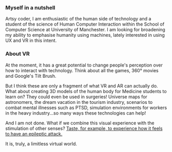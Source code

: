 <h3>Myself in a nutshell</h3>

Artsy coder, I am enthusiastic of the human side of technology and a student of the science of Human Computer Interaction within the School of Computer Science at University of Manchester. I am looking for broadening my ability to emphasise humanity using machines, lately interested in using UX and VR in this intent.  


<h3>About VR</h3>

At the moment, it has a great potential to change people's perception over how to interact with technology. Think about all the games, 360°  movies and Google's Tilt Brush.

But I think these are only a fragment of what VR and AR can actually do. What about creating 3D models of the human body for Medicine students to learn on? They could even be used in surgeries! Universe maps for astronomers, the dream vacation in the tourism industry, scenarios to combat mental illnesses such as PTSD, simulation environments for workers in the heavy industry...so many ways these technologies can help!

And I am not done. What if we combine this visual experience with the stimulation of other senses? <a href= "http://janegauntlett.com/inmyshoesproject/"> Taste, for example, to experience how it feels to have an epileptic attack. </a>

It is, truly, a limitless virtual world.
